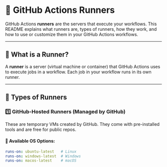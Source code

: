 # 🚀 GitHub Actions Runners

GitHub Actions **runners** are the servers that execute your workflows. This README explains what runners are, types of runners, how they work, and how to use or customize them in your GitHub Actions workflows.

---

## 🧠 What is a Runner?

A **runner** is a server (virtual machine or container) that GitHub Actions uses to execute jobs in a workflow. Each job in your workflow runs in its own runner.

---

## 🏁 Types of Runners

### 1️⃣ GitHub-Hosted Runners (Managed by GitHub)
These are temporary VMs created by GitHub. They come with pre-installed tools and are free for public repos.

#### 🔹 Available OS Options:
```yaml
runs-on: ubuntu-latest   # Linux
runs-on: windows-latest  # Windows
runs-on: macos-latest    # macOS
